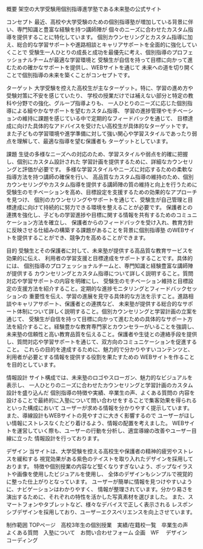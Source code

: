 
概要
架空の大学受験用個別指導進学塾である未来塾の公式サイト
		
コンセプト
最近、高校や大学受験のための個別指導塾が増加している背景に伴い、専門知識と豊富な経験を持つ講師陣が
個々のニーズに合わせたカスタム指導を提供することに特化しています。
個別カウンセリングとカスタム指導に加え、総合的な学習サポートや進路相談とキャリアサポートを全面的に強化していくことで
受験生一人ひとりの成長と成功を最優先に考え、個別指導のプロフェッショナルチームが最適な学習環境と
受験生が自信を持って目標に向かって進むための確かなサポートを提供し、WEBサイトを通じて
未来への道を切り開くことで個別指導の未来を築くことがコンセプトです。
		
ターゲット
大学受験を控えた高校生が主なターゲット。特に、学習の進め方や受験対策に不安を感じていたり、
学校の授業だけでは補えない部分と特定の教科や分野での強化、グループ指導よりも、
一人ひとりのニーズに応じた個別指導による細やかなサポートを望むカスタム指導、
学習の進捗管理やモチベーションの維持に課題を感じている中で定期的なフィードバックを通じて、
目標達成に向けた具体的なアドバイスを受けたい高校生が具体的なターゲットです。
また子どもの学習環境や進学準備に対して強い関心や学習スタイルであったり弱点を理解して、最適な指導を望む保護者も
ターゲットとしています。
		
課題
生徒の多様なニーズへの対応のため、学習スタイルや弱点を的確に把握し、個別にカスタム設計された
学習計画を提供するために、詳細なカウンセリングと評価が必要です。
多様な学習スタイルやニーズに対応するための柔軟な指導方法を持つ講師の確保を行い、
高品質なカスタム指導の維持のため、個別カウンセリングやカスタム指導を提供する講師陣の質の維持と向上を行うために
受験生のモチベーションを高め、目標設定を支援するための効果的なアプローチを見つけ、
個別のカウンセリングやサポートを通じて、受験生が自己管理と目標達成に向けて持続的に努力できる環境を整えることが必要です。
保護者との連携を強化し、子どもの学習進捗や目標に関する情報を共有するためのコミュニケーション方法を確立し、
保護者からのフィードバックを受け入れ、教育方針に反映させる仕組みの構築する課題があることを背景に個別指導塾
のWEBサイトを提供することができ、競争力を高めることができます。

		
目的
受験生とその保護者に対して、未来塾が提供する高品質な教育サービスを効果的に伝え、
利用者の学習支援と目標達成をサポートすることです。具体的には、
個別指導のプロフェッショナルチームと、専門知識と経験豊富な講師陣が提供する
カウンセリングとカスタム指導について詳しく説明すること。質問対応や学習サポートの内容を明確にし、
受験生のモチベーション維持と目標設定の支援方法を紹介すること。定期的な進捗モニタリングとフィードバックセッションの
重要性を伝え、学習の進展を見守る具体的な方法を示すこと。進路相談やキャリアサポート、保護者との連携など、
未来塾が提供する総合的なサポート体制について詳しく説明すること。個別カウンセリングと学習計画の立案を通じて、
受験生が自信を持って目標に向かって進むための具体的なサポート方法を紹介すること。経験豊かな教育専門家とカウンセラーがいることを強調し、
未来塾の信頼性と高い教育品質を伝えること。保護者や生徒との連絡手段を提供し、質問対応や学習サポートを通じて、双方向のコミュニケーションを促進すること。
これらの目的を達成するために、魅力的で分かりやすいコンテンツと、利用者が必要とする情報を提供する役割を果たすための
WEBサイトを作ることを目的としています。

情報設計
サイト構成では、未来塾のロゴやスローガン、魅力的なビジュアルを表示し、
一人ひとりのニーズに合わせたカウンセリングと学習計画のカスタム設計を盛り込んだ
個別指導の特徴や実績、卒業生の声、よくある質問の
内容を設けることで最終的に入塾について問い合わせをすることで集客効果を得られるといった構成において
ユーザーが求める情報を分かりやすく提示しています。 
また、導線設計もWEBサイトの見やすさに大きく影響するので
ユーザーがほしい情報にストレスなくたどり着けるよう、情報の配置を考えました。
WEBサイトを運営していく際も、ユーザーの行動を分析し、適宜導線の改善やユーザー目線に立った
情報設計を行っております。


デザイン
当サイトは、大学受験を控える高校生や保護者の精神的疲労やストレスを緩和する
視覚効果がある紫色のテイストを取り入れたデザインを採用しております。
特徴や個別授業の内容など堅くなりすぎないよう、ポップなイラストや画像を使用したビジュアルを使用し、
全体のデザインもシンプルで視覚的に整った仕上がりとなっています。
ユーザーが簡単に情報を見つけやすいように、ナビゲーションはわかりやすく、
情報が整理されています。分かり易さを演出するために、それぞれの特性を活かした写真素材を選びました。
また、スマートフォンやタブレットなど、様々なデバイスで正しく表示される
レスポンシブデザインを採用しており、ユーザーエクスペリエンスを向上させています。


制作範囲
TOPページ　高校3年生の個別授業　実績/在籍校一覧　卒業生の声　よくある質問　入塾について　お問い合わせフォーム
企画　WF 　デザイン　コーディング


